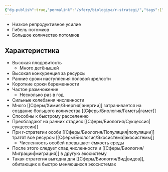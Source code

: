 ```yaml
---
{"dg-publish":true,"permalink":"/sfery/biologiya/r-strategi/","tags":["Экология"]}
---
```


- Низкое репродуктивное усилие 
- Гибель потомков 
- Большое количество потомков 
## Характеристика 
- Высокая плодовитость 
	- Много детёнышей 
- Высокая конкуренция за ресурсы 
- Ранние сроки наступления половой зрелости 
- Короткие сроки беременности 
- Частое размножение 
	- Несколько раз в год 
- Сильные колебания численности 
- Много [[Сферы/Химия/Энергия\|энергии]] затрачивается на создание большого количества [[Сферы/Биология/Гаметы\|гамет]] 
- Способны к быстрому расселению 
- Преобладают на ранних стадиях [[Сферы/Биология/Сукцессия\|сукцессии]] 
- При r-стратегии особи [[Сферы/Биология/Популяция\|популяции]] тратят все ресурсы [[Сферы/Биология/Экосистема\|экосистемы]] 
	- Численность особей превышает ёмкость среды 
- После этого следует спад численности и [[Сферы/Биология/Миграции\|миграция]] в другую экосистему 
- Такая стратегия выгодна для [[Сферы/Биология/Вид\|видов]], обитающих в быстро меняющихся экосистемах